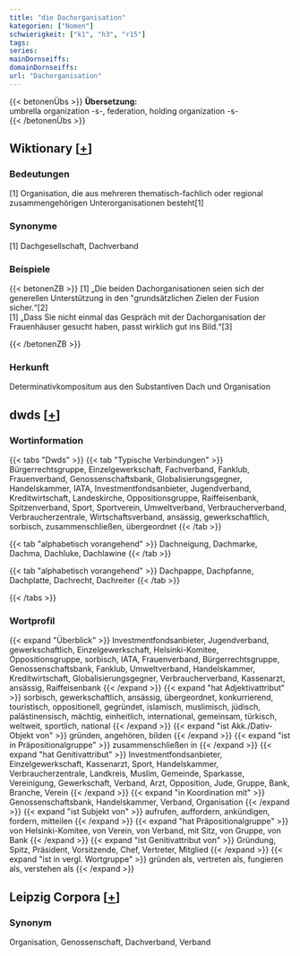 ```yaml
---
title: "die Dachorganisation"
kategorien: ["Nomen"]
schwierigkeit: ["k1", "h3", "r15"]
tags:
series:
mainDornseiffs:
domainDornseiffs:
url: "Dachorganisation"
---
```


{{< betonenÜbs >}}
**Übersetzung:**  
umbrella organization -s-, federation, holding  organization -s-  
{{< /betonenÜbs >}}

## Wiktionary [[+](https://de.wiktionary.org/wiki/Dachorganisation)]

### Bedeutungen
[1] Organisation, die aus mehreren thematisch-fachlich oder regional zusammengehörigen Unterorganisationen besteht[1]  

### Synonyme
[1] Dachgesellschaft, Dachverband  

### Beispiele
{{< betonenZB >}}
[1] „Die beiden Dachorganisationen seien sich der generellen Unterstützung in den "grundsätzlichen Zielen der Fusion sicher.“[2]  
[1] „Dass Sie nicht einmal das Gespräch mit der Dachorganisation der Frauenhäuser gesucht haben, passt wirklich gut ins Bild.“[3]  

{{< /betonenZB >}}
### Herkunft
Determinativkompositum aus den Substantiven Dach und Organisation  



## dwds [[+](https://www.dwds.de/wb/Dachorganisation)]

### Wortinformation
{{< tabs "Dwds" >}}
{{< tab "Typische Verbindungen" >}}
Bürgerrechtsgruppe, Einzelgewerkschaft, Fachverband, Fanklub, Frauenverband, Genossenschaftsbank, Globalisierungsgegner, Handelskammer, IATA, Investmentfondsanbieter, Jugendverband, Kreditwirtschaft, Landeskirche, Oppositionsgruppe, Raiffeisenbank, Spitzenverband, Sport, Sportverein, Umweltverband, Verbraucherverband, Verbraucherzentrale, Wirtschaftsverband, ansässig, gewerkschaftlich, sorbisch, zusammenschließen, übergeordnet
{{< /tab >}}

{{< tab "alphabetisch vorangehend" >}}
Dachneigung, Dachmarke, Dachma, Dachluke, Dachlawine
{{< /tab >}}

{{< tab "alphabetisch vorangehend" >}}
Dachpappe, Dachpfanne, Dachplatte, Dachrecht, Dachreiter
{{< /tab >}}

{{< /tabs >}}

### Wortprofil
{{< expand "Überblick" >}} Investmentfondsanbieter, Jugendverband, gewerkschaftlich, Einzelgewerkschaft, Helsinki-Komitee, Oppositionsgruppe, sorbisch, IATA, Frauenverband, Bürgerrechtsgruppe, Genossenschaftsbank, Fanklub, Umweltverband, Handelskammer, Kreditwirtschaft, Globalisierungsgegner, Verbraucherverband, Kassenarzt, ansässig, Raiffeisenbank {{< /expand >}}
{{< expand "hat Adjektivattribut" >}} sorbisch, gewerkschaftlich, ansässig, übergeordnet, konkurrierend, touristisch, oppositionell, gegründet, islamisch, muslimisch, jüdisch, palästinensisch, mächtig, einheitlich, international, gemeinsam, türkisch, weltweit, sportlich, national {{< /expand >}}
{{< expand "ist Akk./Dativ-Objekt von" >}} gründen, angehören, bilden {{< /expand >}}
{{< expand "ist in Präpositionalgruppe" >}} zusammenschließen in {{< /expand >}}
{{< expand "hat Genitivattribut" >}} Investmentfondsanbieter, Einzelgewerkschaft, Kassenarzt, Sport, Handelskammer, Verbraucherzentrale, Landkreis, Muslim, Gemeinde, Sparkasse, Vereinigung, Gewerkschaft, Verband, Arzt, Opposition, Jude, Gruppe, Bank, Branche, Verein {{< /expand >}}
{{< expand "in Koordination mit" >}} Genossenschaftsbank, Handelskammer, Verband, Organisation {{< /expand >}}
{{< expand "ist Subjekt von" >}} aufrufen, auffordern, ankündigen, fordern, mitteilen {{< /expand >}}
{{< expand "hat Präpositionalgruppe" >}} von Helsinki-Komitee, von Verein, von Verband, mit Sitz, von Gruppe, von Bank {{< /expand >}}
{{< expand "ist Genitivattribut von" >}} Gründung, Spitz, Präsident, Vorsitzende, Chef, Vertreter, Mitglied {{< /expand >}}
{{< expand "ist in vergl. Wortgruppe" >}} gründen als, vertreten als, fungieren als, verstehen als {{< /expand >}}

## Leipzig Corpora [[+](https://corpora.uni-leipzig.de/en/res?word=Dachorganisation&corpusId=deu_newscrawl-public_2018)]


### Synonym
Organisation, Genossenschaft, Dachverband, Verband

